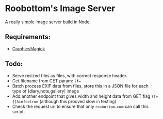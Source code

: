 # Roobottom's Image Server

A really simple image server build in Node. 

## Requirements:

* [GraphicsMagick](http://www.graphicsmagick.org/)

## Todo:

* Serve resized files as files, with correct response header.
* Get filename from GET param: `?f=`
* Batch process EXIF data from files, store this in a JSON file for each type of [diary,note,gallery] image
* Add another endpoint that gives width and height data from GET flag `?f=[]&info=true` (although this prooved slow in testing)
* Check the request uri to ensure that only `roobottom.com` can call this script.
